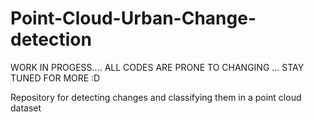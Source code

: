 # Point-Cloud-Urban-Change-detection

WORK IN PROGESS....
ALL CODES ARE PRONE TO CHANGING
... STAY TUNED FOR MORE :D

Repository for detecting changes and classifying them in a point cloud dataset
